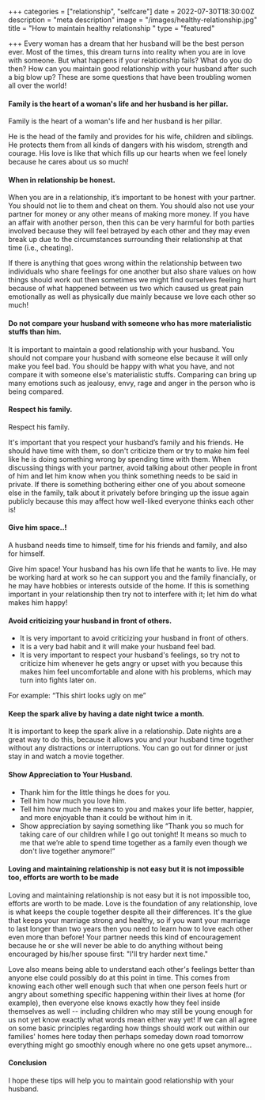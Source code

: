 +++
categories = ["relationship", "selfcare"]
date = 2022-07-30T18:30:00Z
description = "meta description"
image = "/images/healthy-relationship.jpg"
title = "How to maintain healthy relationship "
type = "featured"

+++
Every woman has a dream that her husband will be the best person ever. Most of the times, this dream turns into reality when you are in love with someone. But what happens if your relationship fails? What do you do then? How can you maintain good relationship with your husband after such a big blow up? These are some questions that have been troubling women all over the world!

#### Family is the heart of a woman's life and her husband is her pillar.

Family is the heart of a woman's life and her husband is her pillar.

He is the head of the family and provides for his wife, children and siblings. He protects them from all kinds of dangers with his wisdom, strength and courage. His love is like that which fills up our hearts when we feel lonely because he cares about us so much!

#### When in relationship be honest.

When you are in a relationship, it’s important to be honest with your partner. You should not lie to them and cheat on them. You should also not use your partner for money or any other means of making more money. If you have an affair with another person, then this can be very harmful for both parties involved because they will feel betrayed by each other and they may even break up due to the circumstances surrounding their relationship at that time (i.e., cheating).

If there is anything that goes wrong within the relationship between two individuals who share feelings for one another but also share values on how things should work out then sometimes we might find ourselves feeling hurt because of what happened between us two which caused us great pain emotionally as well as physically due mainly because we love each other so much!

#### Do not compare your husband with someone who has more materialistic stuffs than him.

It is important to maintain a good relationship with your husband. You should not compare your husband with someone else because it will only make you feel bad. You should be happy with what you have, and not compare it with someone else's materialistic stuffs. Comparing can bring up many emotions such as jealousy, envy, rage and anger in the person who is being compared.

#### Respect his family.

Respect his family.

It's important that you respect your husband’s family and his friends. He should have time with them, so don't criticize them or try to make him feel like he is doing something wrong by spending time with them. When discussing things with your partner, avoid talking about other people in front of him and let him know when you think something needs to be said in private. If there is something bothering either one of you about someone else in the family, talk about it privately before bringing up the issue again publicly because this may affect how well-liked everyone thinks each other is!

#### Give him space..!

A husband needs time to himself, time for his friends and family, and also for himself.

Give him space! Your husband has his own life that he wants to live. He may be working hard at work so he can support you and the family financially, or he may have hobbies or interests outside of the home. If this is something important in your relationship then try not to interfere with it; let him do what makes him happy!

#### Avoid criticizing your husband in front of others.

* It is very important to avoid criticizing your husband in front of others.
* It is a very bad habit and it will make your husband feel bad.
* It is very important to respect your husband's feelings, so try not to criticize him whenever he gets angry or upset with you because this makes him feel uncomfortable and alone with his problems, which may turn into fights later on.

For example: “This shirt looks ugly on me”

#### Keep the spark alive by having a date night twice a month.

It is important to keep the spark alive in a relationship. Date nights are a great way to do this, because it allows you and your husband time together without any distractions or interruptions. You can go out for dinner or just stay in and watch a movie together.

#### Show Appreciation to Your Husband.

* Thank him for the little things he does for you.
* Tell him how much you love him.
* Tell him how much he means to you and makes your life better, happier, and more enjoyable than it could be without him in it.
* Show appreciation by saying something like “Thank you so much for taking care of our children while I go out tonight! It means so much to me that we’re able to spend time together as a family even though we don't live together anymore!”

#### Loving and maintaining relationship is not easy but it is not impossible too, efforts are worth to be made

Loving and maintaining relationship is not easy but it is not impossible too, efforts are worth to be made. Love is the foundation of any relationship, love is what keeps the couple together despite all their differences. It's the glue that keeps your marriage strong and healthy, so if you want your marriage to last longer than two years then you need to learn how to love each other even more than before! Your partner needs this kind of encouragement because he or she will never be able to do anything without being encouraged by his/her spouse first: "I'll try harder next time."

Love also means being able to understand each other's feelings better than anyone else could possibly do at this point in time. This comes from knowing each other well enough such that when one person feels hurt or angry about something specific happening within their lives at home (for example), then everyone else knows exactly how they feel inside themselves as well -- including children who may still be young enough for us not yet know exactly what words mean either way yet! If we can all agree on some basic principles regarding how things should work out within our families' homes here today then perhaps someday down road tomorrow everything might go smoothly enough where no one gets upset anymore...

#### Conclusion

I hope these tips will help you to maintain good relationship with your husband.